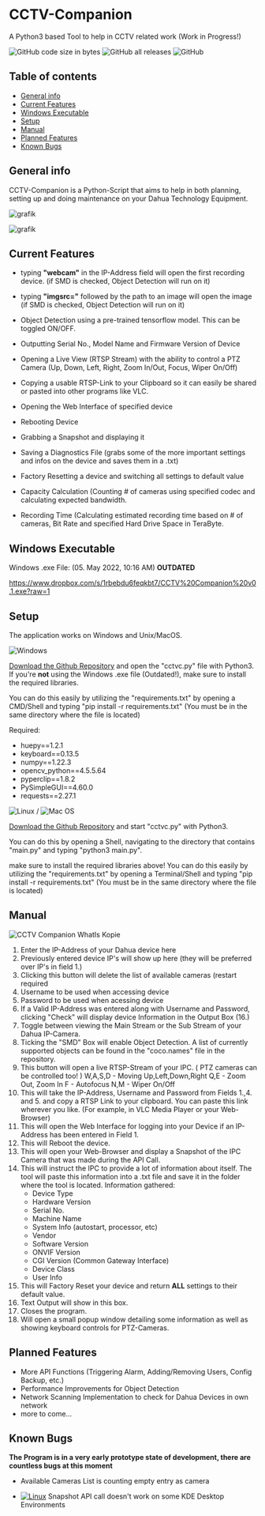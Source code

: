 

# CCTV-Companion
A Python3 based Tool to help in CCTV related work
(Work in Progress!)

![GitHub code size in bytes](https://img.shields.io/github/languages/code-size/ColditzColligula/CCTV-Companion?style=plastic)
![GitHub all releases](https://img.shields.io/github/downloads/ColditzColligula/CCTV-Companion/total)
![GitHub](https://img.shields.io/github/license/ColditzColligula/CCTV-Companion)

## Table of contents
* [General info](#general-info)
* [Current Features](#current-features)
* [Windows Executable](#windows-executable)
* [Setup](#setup)
* [Manual](#manual)
* [Planned Features](#planned-features)
* [Known Bugs](#known-bugs)

## General info

CCTV-Companion is a Python-Script that aims to help in both planning, setting up and doing maintenance on your Dahua Technology Equipment.

![grafik](https://user-images.githubusercontent.com/79027579/168796062-2162dbff-3abe-4c61-86d7-575506e1a7b2.png)


![grafik](https://user-images.githubusercontent.com/79027579/168796521-80777135-f4de-44cd-ba17-79065720aeed.png)


## Current Features

- typing **"webcam"** in the IP-Address field will open the first recording device. (if SMD is checked, Object Detection will run on it)
- typing **"imgsrc="** followed by the path to an image will open the image (if SMD is checked, Object Detection will run on it)

- Object Detection using a pre-trained tensorflow model. This can be toggled ON/OFF.
- Outputting Serial No., Model Name and Firmware Version of Device
- Opening a Live View (RTSP Stream) with the ability to control a PTZ Camera (Up, Down, Left, Right, Zoom In/Out, Focus, Wiper On/Off)
- Copying a usable RTSP-Link to your Clipboard so it can easily be shared or pasted into other programs like VLC.
- Opening the Web Interface of specified device
- Rebooting Device
- Grabbing a Snapshot and displaying it
- Saving a Diagnostics File (grabs some of the more important settings and infos on the device and saves them in a .txt)
- Factory Resetting a device and switching all settings to default value
- Capacity Calculation (Counting # of cameras using specified codec and calculating expected bandwidth.
- Recording Time (Calculating estimated recording time based on # of cameras, Bit Rate and specified Hard Drive Space in TeraByte.

## Windows Executable

Windows .exe File: (05. May 2022, 10:16 AM) **OUTDATED**

https://www.dropbox.com/s/1rbebdu6feqkbt7/CCTV%20Companion%20v0.1.exe?raw=1

## Setup

The application works on Windows and Unix/MacOS.


![Windows](https://img.shields.io/badge/Windows-0078D6?style=for-the-badge&logo=windows&logoColor=white)


[Download the Github Repository](https://github.com/ColditzColligula/CCTV-Companion/archive/refs/heads/main.zip) and open the "cctvc.py" file with Python3.
If you're **not** using the Windows .exe file (Outdated!), make sure to install the required libraries.

You can do this easily by utilizing the "requirements.txt" by opening a CMD/Shell and typing "pip install -r requirements.txt" (You must be in the same directory where the file is located)

Required:
- huepy==1.2.1
- keyboard==0.13.5
- numpy==1.22.3
- opencv_python==4.5.5.64
- pyperclip==1.8.2
- PySimpleGUI==4.60.0
- requests==2.27.1


![Linux](https://img.shields.io/badge/Linux-FCC624?style=for-the-badge&logo=linux&logoColor=black) / ![Mac OS](https://img.shields.io/badge/mac%20os-000000?style=for-the-badge&logo=macos&logoColor=F0F0F0)


[Download the Github Repository](https://github.com/ColditzColligula/CCTV-Companion/archive/refs/heads/main.zip) and start "cctvc.py" with Python3.

You can do this by opening a Shell, navigating to the directory that contains "main.py" and typing "python3 main.py".

make sure to install the required libraries above! You can do this easily by utilizing the "requirements.txt" by opening a Terminal/Shell and typing "pip install -r requirements.txt" (You must be in the same directory where the file is located)

## Manual

![CCTV Companion WhatIs Kopie](https://user-images.githubusercontent.com/79027579/168801197-140f42b9-5e07-4537-80c5-dc652385e16c.png)

1. Enter the IP-Address of your Dahua device here
2. Previously entered device IP's will show up here (they will be preferred over IP's in field 1.)
3. Clicking this button will delete the list of available cameras (restart required
4. Username to be used when accessing device
5. Password to be used when acessing device
6. If a Valid IP-Address was entered along with Username and Password, clicking "Check" will display device Information in the Output Box (16.)
7. Toggle between viewing the Main Stream or the Sub Stream of your Dahua IP-Camera.
8. Ticking the "SMD" Box will enable Object Detection. A list of currently supported objects can be found in the "coco.names" file in the repository.
9. This button will open a live RTSP-Stream of your IPC. ( PTZ cameras can be controlled too! )
      W,A,S,D - Moving Up,Left,Down,Right
      Q,E     - Zoom Out, Zoom In
      F       - Autofocus
      N,M     - Wiper On/Off
10. This will take the IP-Address, Username and Password from Fields 1.,4. and 5. and copy a RTSP Link to your clipboard. You can paste this link wherever you like. (For example, in VLC Media Player or your Web-Browser)
11. This will open the Web Interface for logging into your Device if an IP-Address has been entered in Field 1.
12. This will Reboot the device.
13. This will open your Web-Browser and display a Snapshot of the IPC Camera that was made during the API Call.
14. This will instruct the IPC to provide a lot of information about itself. The tool will paste this information into a .txt file and save it in the folder where the tool is located.
      Information gathered:
      - Device Type
      - Hardware Version
      - Serial No.
      - Machine Name
      - System Info (autostart, processor, etc)
      - Vendor
      - Software Version
      - ONVIF Version
      - CGI Version (Common Gateway Interface)
      - Device Class
      - User Info
15. This will Factory Reset your device and return **ALL** settings to their default value.
16. Text Output will show in this box.
17. Closes the program.
18. Will open a small popup window detailing some information as well as showing keyboard controls for PTZ-Cameras.
## Planned Features

- More API Functions (Triggering Alarm, Adding/Removing Users, Config Backup, etc.)
- Performance Improvements for Object Detection
- Network Scanning Implementation to check for Dahua Devices in own network
- more to come...

## Known Bugs

**The Program is in a very early prototype state of development, there are countless bugs at this moment**

- Available Cameras List is counting empty entry as camera

- [![Linux](https://svgshare.com/i/Zhy.svg)](https://svgshare.com/i/Zhy.svg) Snapshot API call doesn't work on some KDE Desktop Environments

